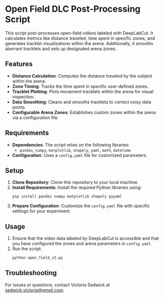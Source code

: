 # Open Field DLC Post-Processing Script

This script post-processes open-field videos labeled with DeepLabCut. It calculates metrics like distance traveled, time spent in specific zones, and generates tracklet visualizations within the arena. Additionally, it smooths aberrant tracklets and sets up designated arena zones.

## Features

- **Distance Calculation**: Computes the distance traveled by the subject within the arena.
- **Zone Timing**: Tracks the time spent in specific user-defined zones.
- **Tracklet Plotting**: Plots movement tracklets within the arena for visual inspection.
- **Data Smoothing**: Cleans and smooths tracklets to correct noisy data points.
- **Configurable Arena Zones**: Establishes custom zones within the arena via a configuration file.

## Requirements

- **Dependencies**: The script relies on the following libraries:
  - `pandas`, `numpy`, `matplotlib`, `shapely`, `yaml`, `math`, `datetime`
- **Configuration**: Uses a `config.yaml` file for customized parameters.

## Setup

1. **Clone Repository**: Clone this repository to your local machine.
2. **Install Requirements**: Install the required Python libraries using:
   ```bash
   pip install pandas numpy matplotlib shapely pyyaml
   ```
3. **Prepare Configuration**: Customize the `config.yaml` file with specific settings for your experiment.

## Usage

1. Ensure that the video data labeled by DeepLabCut is accessible and that you have configured the zones and arena parameters in `config.yaml`.
2. Run the script:
   ```bash
   python open_field_v2.py
   ```

## Troubleshooting

For issues or questions, contact Victoria Sedwick at sedwick.victoria@gmail.com.
